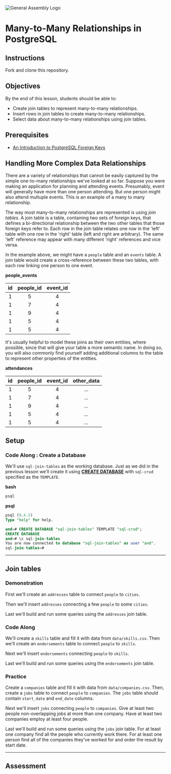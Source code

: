 ![General Assembly Logo](http://i.imgur.com/ke8USTq.png)

# Many-to-Many Relationships in PostgreSQL

## Instructions

Fork and clone this repository.

## Objectives

By the end of this lesson, students should be able to:

-   Create join tables to represent many-to-many relationships.
-   Insert rows in join tables to create many-to-many relationships.
-   Select data about many-to-many relationships using join tables.

## Prerequisites

-   [An Introduction to PostgreSQL Foreign Keys](https://github.com/ga-wdi-boston/sql-references-join)

## Handling More Complex Data Relationships

There are a variety of relationships that cannot be easily captured
 by the simple one-to-many relationships we've looked at so far.
Suppose you were making an application for planning and attending events.
Presumably, event will generally have more than one person attending.
But one person might also attend multuple events.
This is an example of a many to many relationship.

The way most many-to-many relationships are represented is using _join tables_.
A join table is a table, containing two sets of foreign keys,
that defines a bi-directional relationship between the two other tables
that those foreign keys refer to.
Each row in the join table relates one row in the 'left' table
 with one row in the 'right' table (left and right are arbitrary).
The same 'left' reference may appear with many different 'right' references
 and vice versa.

In the example above, we might have a `people` table and an `events` table.
A join table would create a cross-reference between these two tables,
with each row linking one person to one event.

**people_events**

| id | people_id | event_id |
|:--:|:---------:|:--------:|
|  1 |         5 |       4  |
|  1 |         7 |       4  |
|  1 |         9 |       4  |
|  1 |         5 |       4  |
|  1 |         5 |       4  |

It's usually helpful to model these joins
 as their own entities, where possible,
 since that will give your table a more semantic name.
In doing so, you will also commonly find yourself adding additional columns
 to the table to represent other properties of the entities.

**attendances**

| id | people_id | event_id | other_data |
|:--:|:---------:|:--------:|:----------:|
|  1 |         5 |       4  |    ...     |
|  1 |         7 |       4  |    ...     |
|  1 |         9 |       4  |    ...     |
|  1 |         5 |       4  |    ...     |
|  1 |         5 |       4  |    ...     |

## Setup

### Code Along : Create a Database

We'll use `sql-join-tables` as the working database.
Just as we did in the previous lesson we'll create it using **[CREATE DATABASE](http://www.postgresql.org/docs/9.4/static/sql-createdatabase.html)**
with `sql-crud` specified as the `TEMPLATE`.

**bash**

```bash
psql
```

**psql**

```sql
psql (9.4.5)
Type "help" for help.

and=# CREATE DATABASE "sql-join-tables" TEMPLATE "sql-crud";
CREATE DATABASE
and=# \c sql-join-tables
You are now connected to database "sql-join-tables" as user "and".
sql-join-tables=#
```

---

## Join tables

### Demonstration

First we'll create an `addresses` table to connect `people` to `cities`.

Then we'll insert `addresses` connecting a few `people` to some `cities`.

Last we'll build and run some queries using the `addresses` join table.

### Code Along

We'll create a `skills` table and fill it with data from `data/skills.csv`.
Then we'll create an `endorsements` table to connect `people` to `skills`.

Next we'll insert `endorsements` connecting `people` to `skills`.

Last we'll build and run some queries using the `endorsements` join table.

### Practice

Create a `companies` table and fill it with data from `data/companies.csv`.
Then, create a `jobs` table to connect `people` to `companies`.
The `jobs` table should contain `start_date` and `end_date` columns.

Next we'll insert `jobs` connecting `people` to `companies`.
Give at least two people non-overlapping jobs at more than one company.
Have at least two companies employ at least four people.

Last we'll build and run some queries using the `jobs` join table.
For at least one company find all the people who currently work there.
For at least one person find all of the companies they've worked for
 and order the result by start date.

---

## Assessment
